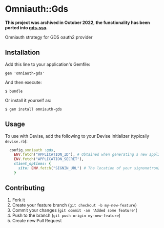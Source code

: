# Omniauth::Gds

**This project was archived in October 2022, the functionality has been ported into [gds-sso](https://github.com/alphagov/gds-sso/pull/262).**

Omniauth strategy for GDS oauth2 provider

## Installation

Add this line to your application's Gemfile:

    gem 'omniauth-gds'

And then execute:

    $ bundle

Or install it yourself as:

    $ gem install omniauth-gds

## Usage

To use with Devise, add the following to your Devise initializer (typically `devise.rb`):

```ruby
  config.omniauth :gds,
    ENV.fetch("APPLICATION_ID"), # Obtained when generating a new application
    ENV.fetch("APPLICATION_SECRET"),
    client_options: {
      site: ENV.fetch("SIGNIN_URL") # The location of your signonotron2 install
    }
```

## Contributing

1. Fork it
2. Create your feature branch (`git checkout -b my-new-feature`)
3. Commit your changes (`git commit -am 'Added some feature'`)
4. Push to the branch (`git push origin my-new-feature`)
5. Create new Pull Request
